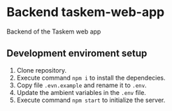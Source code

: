 # Backend taskem-web-app

Backend of the Taskem web app

## Development enviroment setup

1. Clone repository.
1. Execute command `npm i` to install the dependecies.
1. Copy file `.evn.example` and rename it to `.env`.
1. Update the ambient variables in the `.env` file.
1. Execute command `npm start` to initialize the server.
